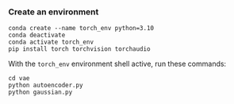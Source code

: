 ### Create an environment

```
conda create --name torch_env python=3.10
conda deactivate
conda activate torch_env
pip install torch torchvision torchaudio
```

With the ```torch_env``` environment shell active, run these commands:

```
cd vae
python autoencoder.py
python gaussian.py
```